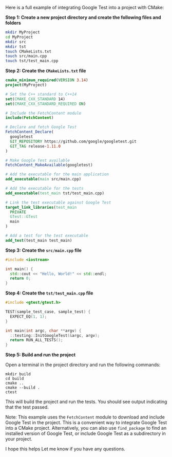 Here is a full example of integrating Google Test into a project with CMake:

**Step 1: Create a new project directory and create the following files and folders**
```bash
mkdir MyProject
cd MyProject
mkdir src
mkdir tst
touch CMakeLists.txt
touch src/main.cpp
touch tst/test_main.cpp
```
**Step 2: Create the `CMakeLists.txt` file**
```cmake
cmake_minimum_required(VERSION 3.14)
project(MyProject)

# Set the C++ standard to C++14
set(CMAKE_CXX_STANDARD 14)
set(CMAKE_CXX_STANDARD_REQUIRED ON)

# Include the FetchContent module
include(FetchContent)

# Declare and fetch Google Test
FetchContent_Declare(
  googletest
  GIT_REPOSITORY https://github.com/google/googletest.git
  GIT_TAG release-1.11.0
)

# Make Google Test available
FetchContent_MakeAvailable(googletest)

# Add the executable for the main application
add_executable(main src/main.cpp)

# Add the executable for the tests
add_executable(test_main tst/test_main.cpp)

# Link the test executable against Google Test
target_link_libraries(test_main
  PRIVATE
  GTest::GTest
  main
)

# Add a test for the test executable
add_test(test_main test_main)
```
**Step 3: Create the `src/main.cpp` file**
```cpp
#include <iostream>

int main() {
  std::cout << "Hello, World!" << std::endl;
  return 0;
}
```
**Step 4: Create the `tst/test_main.cpp` file**
```cpp
#include <gtest/gtest.h>

TEST(sample_test_case, sample_test) {
  EXPECT_EQ(1, 1);
}

int main(int argc, char **argv) {
  ::testing::InitGoogleTest(&argc, argv);
  return RUN_ALL_TESTS();
}
```
**Step 5: Build and run the project**

Open a terminal in the project directory and run the following commands:
```
mkdir build
cd build
cmake ..
cmake --build .
ctest
```
This will build the project and run the tests. You should see output indicating that the test passed.

Note: This example uses the `FetchContent` module to download and include Google Test in the project. This is a convenient way to integrate Google Test into a CMake project. Alternatively, you can also use `find_package` to find an installed version of Google Test, or include Google Test as a subdirectory in your project.

I hope this helps Let me know if you have any questions.
